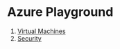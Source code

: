 # Azure Playground

1. [Virtual Machines](01-virtual_machines/readme.md)
2. [Security](02-security/readme.md)

